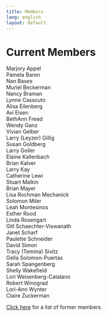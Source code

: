 ```yaml
---
title: Members
lang: english
layout: default
---
```


# Current Members

Marjory Appel  
Pamela Baron  
Nan Bases  
Muriel Beckerman  
Nancy Braman  
Lynne Cassouto  
Alisa Eilenberg  
Avi Eisen  
BethAnn Freed  
Wendy Ganz  
Vivian Gelber  
Larry (Leyzer) Gillig  
Susan Goldberg  
Larry Goller  
Elaine Kallenbach  
Brian Kalver  
Larry Kay  
Catherine Lewi  
Stuart Malkin  
Brian Mayer  
Lisa Rochman Mechanick  
Solomon Miler  
Leah Montesinos  
Esther Rood  
Linda Rosengart  
Gitl Schaechter-Viswanath  
Janet Scharf  
Paulette Schneider  
David Simon  
Tracy (Temma) Sivitz  
Gella Solomon-Puertas  
Sarah Spangenberg  
Shelly Wakefield  
Lori Weisenberg-Catalano  
Robert Winograd  
Lori-Ann Wynter  
Claire Zuckerman  

[Click here](alumni.html) for a list of former members.
